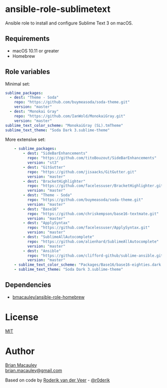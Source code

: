 # ansible-role-sublimetext

Ansible role to install and configure Sublime Text 3 on macOS.

## Requirements

* macOS 10.11 or greater
* Homebrew

## Role variables

Minimal set:

```yaml
sublime_packages:
  - dest: "Theme - Soda"
    repo: "https://github.com/buymeasoda/soda-theme.git"
    version: "master"
  - dest: "Monokai Gray"
    repo: "https://github.com/IanWold/MonokaiGray.git"
    version: "master"
sublime_text_color_scheme: "MonokaiGray (SL).tmTheme"
sublime_text_theme: "Soda Dark 3.sublime-theme"
```

More extensive set:

```yaml
    - sublime_packages:
        - dest: "SideBarEnhancements"
          repo: "https://github.com/titoBouzout/SideBarEnhancements"
          version: "st3"
        - dest: "GitGutter"
          repo: "https://github.com/jisaacks/GitGutter.git"
          version: "master"
        - dest: "BracketHighlighter"
          repo: "https://github.com/facelessuser/BracketHighlighter.git"
          version: "master"
        - dest: "Theme - Soda"
          repo: "https://github.com/buymeasoda/soda-theme.git"
          version: "master"
        - dest: "Base16"
          repo: "https://github.com/chriskempson/base16-textmate.git"
          version: "master"
        - dest: "ApplySyntax"
          repo: "https://github.com/facelessuser/ApplySyntax.git"
          version: "master"
        - dest: "SublimeAllAutocomplete"
          repo: "https://github.com/alienhard/SublimeAllAutocomplete"
          version: "master"
        - dest: "Ansible"
          repo: "https://github.com/clifford-github/sublime-ansible.git"
          version: "master"
    - sublime_text_color_scheme: "Packages/Base16/base16-eighties.dark.tmTheme"
    - sublime_text_theme: "Soda Dark 3.sublime-theme"
```

## Dependencies

* [bmacauley/ansible-role-homebrew](https://github.com/bmacauley/ansible-role-homebrew)

# License

[MIT]()

# Author

[Brian Macauley](https://github.com/bmacauley)  
brian.macauley@gmail.com

Based on code by [Roderik van der Veer](mailto:roderik@superlumic.com) - [@r0derik](https://twitter.com/r0derik)
